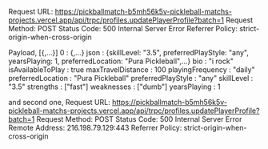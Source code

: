 Request URL:
https://pickballmatch-b5mh56k5v-pickleball-matchs-projects.vercel.app/api/trpc/profiles.updatePlayerProfile?batch=1
Request Method:
POST
Status Code:
500 Internal Server Error
Referrer Policy:
strict-origin-when-cross-origin 

Payload, [{,…}]
0
: 
{,…}
json
: 
{skillLevel: "3.5", preferredPlayStyle: "any", yearsPlaying: 1, preferredLocation: "Pura Pickleball",…}
bio
: 
"i rock"
isAvailableToPlay
: 
true
maxTravelDistance
: 
100
playingFrequency
: 
"daily"
preferredLocation
: 
"Pura Pickleball"
preferredPlayStyle
: 
"any"
skillLevel
: 
"3.5"
strengths
: 
["fast"]
weaknesses
: 
["dumb"]
yearsPlaying
: 
1


and second one, Request URL:
https://pickballmatch-b5mh56k5v-pickleball-matchs-projects.vercel.app/api/trpc/profiles.updatePlayerProfile?batch=1
Request Method:
POST
Status Code:
500 Internal Server Error
Remote Address:
216.198.79.129:443
Referrer Policy:
strict-origin-when-cross-origin